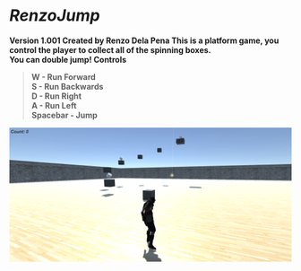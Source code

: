 # *RenzoJump*
<b>Version 1.001<b/>
<b>Created by Renzo Dela Pena<b/>
<b>This is a platform game, you control the player to collect all of the spinning boxes.<b/> <br>
<b>You can double jump!<b/>
**Controls**
> W - Run Forward <br>
> S - Run Backwards <br>
> D - Run Right <br>
> A - Run Left <br>
> Spacebar - Jump

![Alt text](https://github.com/renzodelapena/renzojump/blob/master/screenshots/bestgameever.png "Screenshot")
